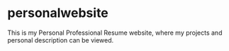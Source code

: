 # personalwebsite
This is my Personal Professional Resume website, where my projects and personal description can be viewed. 
